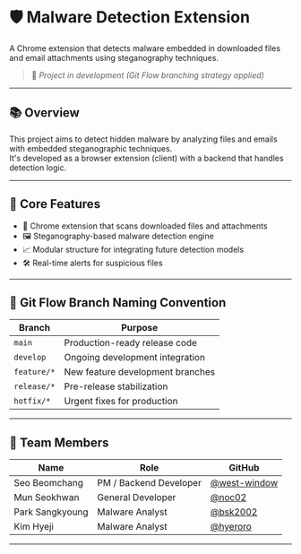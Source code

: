 # 🛡️ Malware Detection Extension

A Chrome extension that detects malware embedded in downloaded files and email attachments using steganography techniques.

> 🚧 *Project in development (Git Flow branching strategy applied)*

---

## 📚 Overview

This project aims to detect hidden malware by analyzing files and emails with embedded steganographic techniques.  
It's developed as a browser extension (client) with a backend that handles detection logic.

---

## 🧠 Core Features

- 🧩 Chrome extension that scans downloaded files and attachments
- 🖼️ Steganography-based malware detection engine
- 📈 Modular structure for integrating future detection models
- 🛠️ Real-time alerts for suspicious files

---

## 🌿 Git Flow Branch Naming Convention

| Branch      | Purpose                           |
|-------------|------------------------------------|
| `main`      | Production-ready release code     |
| `develop`   | Ongoing development integration   |
| `feature/*` | New feature development branches  |
| `release/*` | Pre-release stabilization         |
| `hotfix/*`  | Urgent fixes for production       |

---

## 👥 Team Members

| Name     | Role               | GitHub                                   |
|----------|--------------------|------------------------------------------|
| Seo Beomchang | PM / Backend Developer | [@west-window](https://github.com/west-window) |
| Mun Seokhwan | General Developer | [@noc02](https://github.com/noc02)   |
| Park Sangkyoung | Malware Analyst    | [@bsk2002](https://github.com/bsk2002)   |
| Kim Hyeji | Malware Analyst    | [@hyeroro](https://github.com/hyeroro)   |

---
